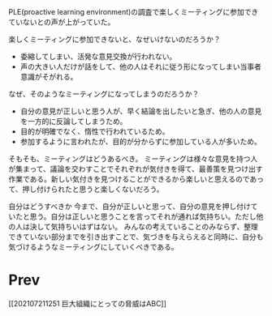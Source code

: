 PLE(proactive learning environment)の調査で楽しくミーティングに参加できていないとの声が上がっていた。

楽しくミーティングに参加できないと、なぜいけないのだろうか？
+ 委縮してしまい、活発な意見交換が行われない。
+ 声の大きい人だけが話をして、他の人はそれに従う形になってしまい当事者意識がそがれる。

なぜ、そのようなミーティングになってしまうのだろうか？
+ 自分の意見が正しいと思う人が、早く結論を出したいと急ぎ、他の人の意見を一方的に反論してしまうため。
+ 目的が明確でなく、惰性で行われているため。
+ 参加するように言われたが、目的が分からずに参加している人が多いため。

そもそも、ミーティングはどうあるべき。
ミーティングは様々な意見を持つ人が集まって、議論を交わすことでそれぞれが気付きを得て、最善策を見つけ出す作業である。新しい気付きを見つけることができるから楽しいと思えるのであって、押し付けられたと思うと楽しくないだろう。

自分はどうすべきか
今まで、自分が正しいと思って、自分の意見を押し付けていたと思う。自分は正しいと思うことを言ってそれが通れば気持ちい。ただし他の人は決して気持ちいはずはない。
みんなの考えていることのみならず、整理できていない部分までを引き出すことで、気づきを与えらえると同時に、自分も気づけるようなミーティングにしていくべきである。

# Prev
[[202107211251 巨大組織にとっての脅威はABC]]